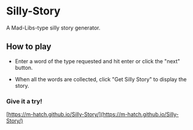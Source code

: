 # Silly-Story

A Mad-Libs-type silly story generator.

## How to play

- Enter a word of the type requested and hit enter or click the "next" button.

- When all the words are collected, click "Get Silly Story" to display the story.

### Give it a try!

[https://m-hatch.github.io/Silly-Story/](https://m-hatch.github.io/Silly-Story/)